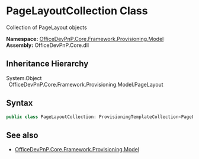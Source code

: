 # PageLayoutCollection Class
 Collection of PageLayout objects   

**Namespace:** [OfficeDevPnP.Core.Framework.Provisioning.Model](OfficeDevPnP.Core.Framework.Provisioning.Model.md)  
**Assembly:** OfficeDevPnP.Core.dll  
## Inheritance Hierarchy
System.Object  
&ensp;OfficeDevPnP.Core.Framework.Provisioning.Model.PageLayout  
## Syntax
```C#
public class PageLayoutCollection: ProvisioningTemplateCollection<PageLayout>
```
## See also
- [OfficeDevPnP.Core.Framework.Provisioning.Model](OfficeDevPnP.Core.Framework.Provisioning.Model.md)

